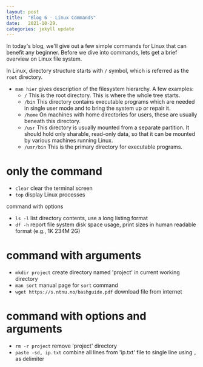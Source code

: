 ```yaml
---
layout: post
title:  "Blog 6 - Linux Commands"
date:   2021-10-29.
categories: jekyll update
---
```


In today's blog, we'll give out a few simple commands for Linux that can benefit any beginner. Before we dive into commands, lets get a brief overview on Linux file system. 


In Linux, directory structure starts with `/` symbol, which is referred as the `root` directory.

* `man hier` gives description of the filesystem hierarchy. A few examples:
    * `/` This is the root directory. This is where the whole tree starts.
    * `/bin` This directory contains executable programs which are needed in single user mode and to bring the system up or repair it.
    * `/home` On machines with home directories for users, these are usually beneath this directory.
    * `/usr` This directory is usually mounted from a separate partition. It should hold only sharable, read-only data, so that it can be mounted by various machines running Linux.
    * `/usr/bin` This is the primary directory for executable programs. 
    
<h1> only the command </h1>

* `clear` clear the terminal screen
* `top` display Linux processes

<h> command with options </h1>

* `ls -l` list directory contents, use a long listing format
* `df -h` report file system disk space usage, print sizes in human readable format (e.g., 1K 234M 2G)

<h1> command with arguments </h1>

* `mkdir project` create directory named 'project' in current working directory
* `man sort` manual page for `sort` command
* `wget https://s.ntnu.no/bashguide.pdf` download file from internet

<h1> command with options and arguments </h1>

* `rm -r project` remove 'project' directory 
* `paste -sd, ip.txt` combine all lines from 'ip.txt' file to single line using `,` as delimiter
